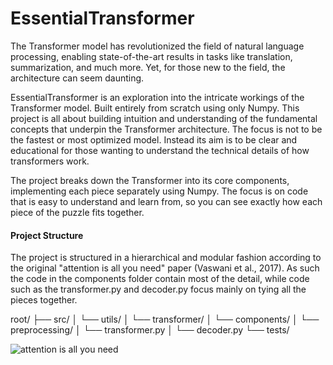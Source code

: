 # EssentialTransformer
The Transformer model has revolutionized the field of natural language processing, enabling state-of-the-art results in tasks like translation, summarization, and much more. Yet, for those new to the field, the architecture can seem daunting.

EssentialTransformer is an exploration into the intricate workings of the Transformer model. Built entirely from scratch using only Numpy. This project is all about building intuition and understanding of the fundamental concepts that underpin the Transformer architecture. The focus is not to be the fastest or most optimized model. Instead its aim is to be clear and educational for those wanting to understand the technical details of how transformers work.

The project breaks down the Transformer into its core components, implementing each piece separately using Numpy. The focus is on code that is easy to understand and learn from, so you can see exactly how each piece of the puzzle fits together.


#### Project Structure
The project is structured in a hierarchical and modular fashion according to the original "attention is all you need" paper (Vaswani et al., 2017). As such the code in the components folder contain most of the detail, while code such as the transformer.py and decoder.py focus mainly on tying all the pieces together.

root/
├── src/
│   └── utils/
│   └── transformer/
│        └── components/
│        └── preprocessing/
│        └── transformer.py
│        └── decoder.py
└── tests/

![attention is all you need](https://www.google.com/url?sa=i&url=https%3A%2F%2Fwww.arxiv-vanity.com%2Fpapers%2F1706.03762%2F&psig=AOvVaw1pZ-CmZ-5LYyrgL7yTp1n4&ust=1686142167294000&source=images&cd=vfe&ved=0CBEQjRxqFwoTCNCgppnXrv8CFQAAAAAdAAAAABAs)